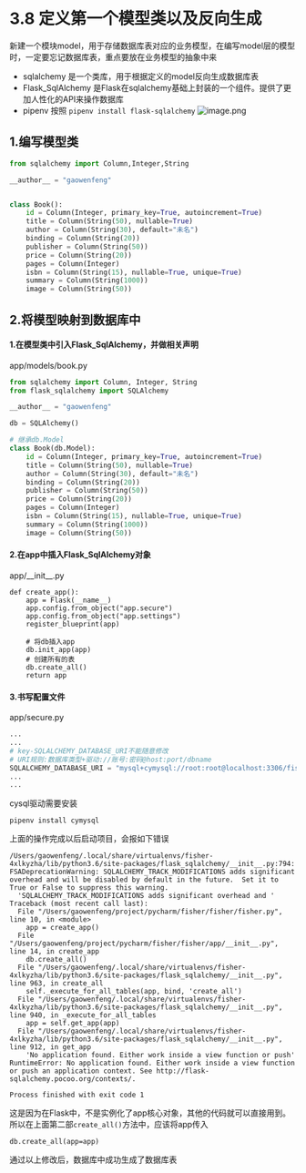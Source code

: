 # 3.8 定义第一个模型类以及反向生成

新建一个模块model，用于存储数据库表对应的业务模型，在编写model层的模型时，一定要忘记数据库表，重点要放在业务模型的抽象中来

- sqlalchemy 是一个类库，用于根据定义的model反向生成数据库表
- Flask_SqlAlchemy 是Flask在sqlalchemy基础上封装的一个组件。提供了更加人性化的API来操作数据库
- pipenv 按照 ```pipenv install flask-sqlalchemy```
![image.png](https://upload-images.jianshu.io/upload_images/7220971-fefc63c1fbbe994d.png?imageMogr2/auto-orient/strip%7CimageView2/2/w/1240)


## 1.编写模型类
```python
from sqlalchemy import Column,Integer,String

__author__ = "gaowenfeng"


class Book():
    id = Column(Integer, primary_key=True, autoincrement=True)
    title = Column(String(50), nullable=True)
    author = Column(String(30), default="未名")
    binding = Column(String(20))
    publisher = Column(String(50))
    price = Column(String(20))
    pages = Column(Integer)
    isbn = Column(String(15), nullable=True, unique=True)
    summary = Column(String(1000))
    image = Column(String(50))
```

## 2.将模型映射到数据库中

#### 1.在模型类中引入Flask_SqlAlchemy，并做相关声明
app/models/book.py
```python
from sqlalchemy import Column, Integer, String
from flask_sqlalchemy import SQLAlchemy

__author__ = "gaowenfeng"

db = SQLAlchemy()

# 继承db.Model
class Book(db.Model):
    id = Column(Integer, primary_key=True, autoincrement=True)
    title = Column(String(50), nullable=True)
    author = Column(String(30), default="未名")
    binding = Column(String(20))
    publisher = Column(String(50))
    price = Column(String(20))
    pages = Column(Integer)
    isbn = Column(String(15), nullable=True, unique=True)
    summary = Column(String(1000))
    image = Column(String(50))
```
#### 2.在app中插入Flask_SqlAlchemy对象
app/\_\_init__.py
```
def create_app():
    app = Flask(__name__)
    app.config.from_object("app.secure")
    app.config.from_object("app.settings")
    register_blueprint(app)

    # 将db插入app
    db.init_app(app)
    # 创建所有的表
    db.create_all()
    return app
```
#### 3.书写配置文件
app/secure.py
```python
...
...
# key-SQLALCHEMY_DATABASE_URI不能随意修改
# URI规则:数据库类型+驱动://账号:密码@host:port/dbname
SQLALCHEMY_DATABASE_URI = "mysql+cymysql://root:root@localhost:3306/fisher"
...
...
```
cysql驱动需要安装
```
pipenv install cymysql
```

上面的操作完成以后启动项目，会报如下错误
```
/Users/gaowenfeng/.local/share/virtualenvs/fisher-4xlkyzha/lib/python3.6/site-packages/flask_sqlalchemy/__init__.py:794: FSADeprecationWarning: SQLALCHEMY_TRACK_MODIFICATIONS adds significant overhead and will be disabled by default in the future.  Set it to True or False to suppress this warning.
  'SQLALCHEMY_TRACK_MODIFICATIONS adds significant overhead and '
Traceback (most recent call last):
  File "/Users/gaowenfeng/project/pycharm/fisher/fisher/fisher.py", line 10, in <module>
    app = create_app()
  File "/Users/gaowenfeng/project/pycharm/fisher/fisher/app/__init__.py", line 14, in create_app
    db.create_all()
  File "/Users/gaowenfeng/.local/share/virtualenvs/fisher-4xlkyzha/lib/python3.6/site-packages/flask_sqlalchemy/__init__.py", line 963, in create_all
    self._execute_for_all_tables(app, bind, 'create_all')
  File "/Users/gaowenfeng/.local/share/virtualenvs/fisher-4xlkyzha/lib/python3.6/site-packages/flask_sqlalchemy/__init__.py", line 940, in _execute_for_all_tables
    app = self.get_app(app)
  File "/Users/gaowenfeng/.local/share/virtualenvs/fisher-4xlkyzha/lib/python3.6/site-packages/flask_sqlalchemy/__init__.py", line 912, in get_app
    'No application found. Either work inside a view function or push'
RuntimeError: No application found. Either work inside a view function or push an application context. See http://flask-sqlalchemy.pocoo.org/contexts/.

Process finished with exit code 1
```
这是因为在Flask中，不是实例化了app核心对象，其他的代码就可以直接用到。所以在上面第二部```create_all()```方法中，应该将app传入

```
db.create_all(app=app)
```
通过以上修改后，数据库中成功生成了数据库表


